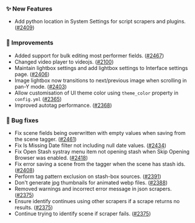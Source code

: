 ### ✨ New Features
* Add python location in System Settings for script scrapers and plugins. ([#2409](https://github.com/stashapp/stash/pull/2409))

### 🎨 Improvements
* Added support for bulk editing most performer fields. ([#2467](https://github.com/stashapp/stash/pull/2467))
* Changed video player to videojs. ([#2100](https://github.com/stashapp/stash/pull/2100))
* Maintain lightbox settings and add lightbox settings to Interface settings page. ([#2406](https://github.com/stashapp/stash/pull/2406))
* Image lightbox now transitions to next/previous image when scrolling in pan-Y mode. ([#2403](https://github.com/stashapp/stash/pull/2403))
* Allow customisation of UI theme color using `theme_color` property in `config.yml` ([#2365](https://github.com/stashapp/stash/pull/2365))
* Improved autotag performance. ([#2368](https://github.com/stashapp/stash/pull/2368))

### 🐛 Bug fixes
* Fix scene fields being overwritten with empty values when saving from the scene tagger. ([#2461](https://github.com/stashapp/stash/pull/2461))
* Fix Is Missing Date filter not including null date values. ([#2434](https://github.com/stashapp/stash/pull/2434))
* Fix Open Stash systray menu item not opening stash when Skip Opening Browser was enabled. ([#2418](https://github.com/stashapp/stash/pull/2418))
* Fix error saving a scene from the tagger when the scene has stash ids. ([#2408](https://github.com/stashapp/stash/pull/2408))
* Perform tag pattern exclusion on stash-box sources. ([#2391](https://github.com/stashapp/stash/pull/2391))
* Don't generate jpg thumbnails for animated webp files. ([#2388](https://github.com/stashapp/stash/pull/2388))
* Removed warnings and incorrect error message in json scrapers. ([#2375](https://github.com/stashapp/stash/pull/2375))
* Ensure identify continues using other scrapers if a scrape returns no results. ([#2375](https://github.com/stashapp/stash/pull/2375)) 
* Continue trying to identify scene if scraper fails. ([#2375](https://github.com/stashapp/stash/pull/2375))